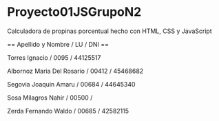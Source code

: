 # Proyecto01JSGrupoN2
Calculadora de propinas porcentual hecho con HTML, CSS y JavaScript

== Apellido y Nombre / LU / DNI ==

Torres Ignacio / 0095 / 44125517

Albornoz Maria Del Rosario / 00412 / 45468682

Segovia Joaquin Amaru / 00684 / 44645340

Sosa Milagros Nahir  / 00500 / 

Zerda Fernando Waldo / 00685 / 42582115
